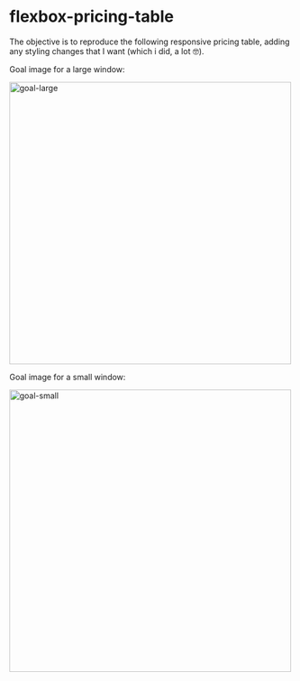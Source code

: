 # flexbox-pricing-table

The objective is to reproduce the following responsive pricing table, adding any styling changes that I want (which i did, a lot 🤓).

Goal image for a large window:

<img width="500" alt="goal-large" src="https://github.com/edlitamis/flexbox-pricing-table/assets/66284304/093fa8eb-ba58-43ca-8acb-f4419aa2f0d9">

Goal image for a small window:

<img width="500" alt="goal-small" src="https://github.com/edlitamis/flexbox-pricing-table/assets/66284304/912e6188-c86f-4246-838d-35acbb67d067">
